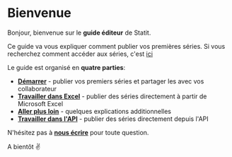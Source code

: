 # Bienvenue

Bonjour, bienvenue sur le **guide éditeur** de Statit.

Ce guide va vous expliquer comment publier vos premières séries. Si vous recherchez comment accéder aux séries, c'est [ici](http://help_fr.gostatit.com)

Le guide est organisé en **quatre parties**:

* [**Démarrer**](gs/index.md) - publier vos premiers séries et partager les avec vos collaborateur
* [**Travailler dans Excel**](excel/index.md) - publier des séries directement à partir de Microsoft Excel
* [**Aller plus loin**](next/index.md) - quelques explications additionnelles
* [**Travailler dans l'API**](api/index.md) - publier des séries directement depuis l'API

N'hésitez pas à [**nous écrire**](mailto:help@gostatit.com) pour toute question.

A bientôt ✌️
